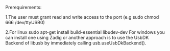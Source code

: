 Prerequirements:

1.The user must grant read and write access to the port (e.g sudo chmod 666 /dev/ttyUSB0)

2.For linux sudo apt-get install build-essential libudev-dev
For windows you can install one using Zadig or another approach is to use the UsbDK Backend of libusb by immediately calling usb.useUsbDkBackend().
